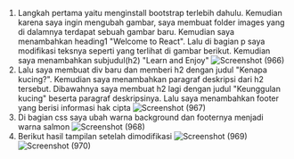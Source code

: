 1. Langkah pertama yaitu menginstall bootstrap terlebih dahulu. Kemudian karena saya ingin mengubah gambar, saya membuat folder images yang di dalamnya terdapat sebuah gambar baru. Kemudian saya menambahkan heading1 "Welcome to React". Lalu di bagian p saya modifikasi teksnya seperti yang terlihat di gambar berikut. Kemudian saya menambahkan subjudul(h2) "Learn and Enjoy"
![Screenshot (966)](https://github.com/anggiaintan/Tugas13_20220140203_AnggiaIntan/assets/127089063/3b1c4589-7341-4df8-80fd-dba03026c811)
2. Lalu saya membuat div baru dan memberi h2 dengan judul "Kenapa kucing?". Kemudian saya menambahkan paragraf deskripsi dari h2 tersebut. Dibawahnya saya membuat h2 lagi dengan judul "Keunggulan kucing" beserta paragraf deskripsinya. Lalu saya menambahkan footer yang berisi informasi hak cipta
![Screenshot (967)](https://github.com/anggiaintan/Tugas13_20220140203_AnggiaIntan/assets/127089063/594eb1e7-4ed4-4924-a0a4-8a8c10c27ba6)
3. Di bagian css saya ubah warna background dan footernya menjadi warna salmon
![Screenshot (968)](https://github.com/anggiaintan/Tugas13_20220140203_AnggiaIntan/assets/127089063/f6075a08-7456-42f6-ad99-11fda046582f)
4. Berikut hasil tampilan setelah dimodifikasi
![Screenshot (969)](https://github.com/anggiaintan/Tugas13_20220140203_AnggiaIntan/assets/127089063/3810b6c0-1710-4787-9435-4443eb260a96)
![Screenshot (970)](https://github.com/anggiaintan/Tugas13_20220140203_AnggiaIntan/assets/127089063/082a98b7-09a4-4794-8bf7-fd85b0de94e1)
